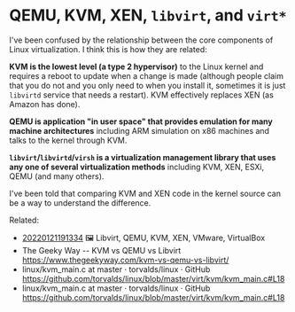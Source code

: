 # QEMU, KVM, XEN, `libvirt`, and `virt*`

I've been confused by the relationship between the core components of
Linux virtualization. I think this is how they are related:

**KVM is the lowest level (a type 2 hypervisor)** to the Linux kernel
and requires a reboot to update when a change is made (although people
claim that you do not and you only need to when you install it,
sometimes it is just `libvirtd` service that needs a restart). KVM
effectively replaces XEN (as Amazon has done).

**QEMU is application "in user space" that provides emulation for many
machine architectures** including ARM simulation on x86 machines and
talks to the kernel through KVM.

**`libvirt`/`libvirtd`/`virsh` is a virtualization management library
that uses any one of several virtualization methods** including KVM,
XEN, ESXi, QEMU (and many others).

I've been told that comparing KVM and XEN code in the kernel source can
be a way to understand the difference.

Related:

* [20220121191334](/20220121191334/) 🖼️  Libvirt, QEMU, KVM, XEN, VMware, VirtualBox
* The Geeky Way -- KVM vs QEMU vs Libvirt  
  <https://www.thegeekyway.com/kvm-vs-qemu-vs-libvirt/>
* linux/kvm_main.c at master · torvalds/linux · GitHub  
  <https://github.com/torvalds/linux/blob/master/virt/kvm/kvm_main.c#L18>
* linux/kvm_main.c at master · torvalds/linux · GitHub  
  <https://github.com/torvalds/linux/blob/master/virt/kvm/kvm_main.c#L18>
